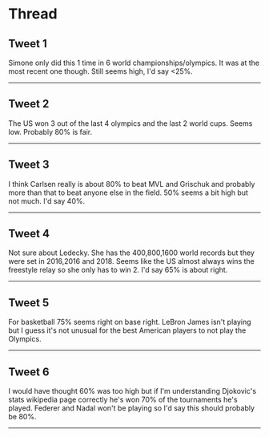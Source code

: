 # Thread

## Tweet 1

Simone only did this 1 time in 6 world championships/olympics. It was at the most recent one though. Still seems high, I'd say &lt;25%.

---

## Tweet 2

The US won 3 out of the last 4 olympics and the last 2 world cups. Seems low. Probably 80% is fair.

---

## Tweet 3

I think Carlsen really is about 80% to beat MVL and Grischuk and probably more than that to beat anyone else in the field. 50% seems a bit high but not much. I'd say 40%.

---

## Tweet 4

Not sure about Ledecky. She has the 400,800,1600 world records but they were set in 2016,2016 and 2018. Seems like the US almost always wins the freestyle relay so she only has to win 2. I'd say 65% is about right.

---

## Tweet 5

For basketball 75% seems right on base right. LeBron James isn't playing but I guess it's not unusual for the best American players to not play the Olympics.

---

## Tweet 6

I would have thought 60% was too high but if I'm understanding Djokovic's stats wikipedia page correctly he's won 70% of the tournaments he's played. Federer and Nadal won't be playing so I'd say this should probably be 80%.

---

